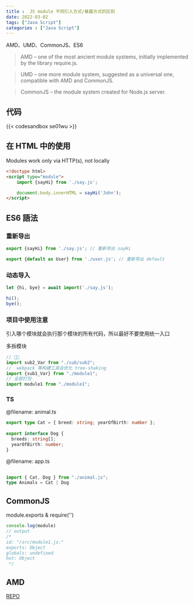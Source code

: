```yaml
---
title :  JS module 不同引入方式/暴露方式的区别
date: 2022-03-02 
tags: ["Java Script"]
categories : ["Java Script"]
---
```


AMD、UMD、CommonJS、ES6

<!--more-->

> AMD – one of the most ancient module systems, initially implemented by the library require.js.

> UMD – one more module system, suggested as a universal one, compatible with AMD and CommonJS.

> CommonJS – the module system created for Node.js server.

## 代码

{{< codesandbox se01wu >}}


## 在 HTML 中的使用
Modules work only via HTTP(s), not locally
```html
<!doctype html>
<script type="module">
    import {sayHi} from './say.js';

    document.body.innerHTML = sayHi('John');
</script>
```

## ES6 語法
### 重新导出
```js
export {sayHi} from './say.js'; // 重新导出 sayHi

export {default as User} from './user.js'; // 重新导出 default
```
### 动态导入
```js
let {hi, bye} = await import('./say.js');

hi();
bye();
```
### 项目中使用注意
引入哪个模块就会执行那个模块的所有代码，所以最好不要使用统一入口

多拆模块
```javascript
// 👍🏻
import sub2_Var from "./sub/sub2";
//  webpack 等构建工具会优化 tree-shaking
import {sub1_Var} from "./module1";
// 全部打包
import module1 from "./module1";
```
### TS
@filename: animal.ts
```typescript
export type Cat = { breed: string; yearOfBirth: number };
 
export interface Dog {
  breeds: string[];
  yearOfBirth: number;
}

```
@filename: app.ts
```typescript
 
import { Cat, Dog } from "./animal.js";
type Animals = Cat | Dog
```
## CommonJS
module.exports  & require('')

```js
console.log(module)
// output
/* 
id: "/src/module1.js:"
exports: Object
globals: undefined
hot: Object
 */
```

## AMD
[REPO](https://github.com/requirejs/requirejs)